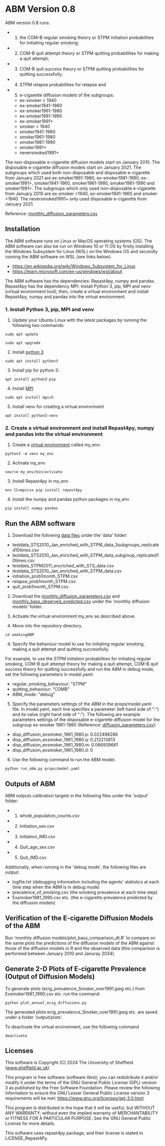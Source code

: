 
# ABM Version 0.8

ABM version 0.8 runs:
- 1) the COM-B regular smoking theory or STPM initiation probabilities for initiating regular smoking;
- 2) COM-B quit attempt theory or STPM quitting probabilities for making a quit attempt;
- 3) COM-B quit success theory or STPM quitting probabilities for quitting successfully;
- 4) STPM relapse probabilities for relapse and
- 5) e-cigarette diffusion models of the subgroups: 
  - ex-smoker < 1940
  - ex-smoker1941-1960
  - ex-smoker1961-1980
  - ex-smoker1981-1990
  - ex-smoker1991+
  - smoker < 1940 
  - smoker1941-1960
  - smoker1961-1980
  - smoker1981-1990
  - smoker1991+
  - neversmoked1991+

The non-disposable e-cigarette diffusion models start on January 2010. The disposable e-cigarette diffusion models start on January 2021. The subgroups which used both non-disposable and disposable e-cigarette from January 2021 are ex-smoker1961-1980, ex-smoker1981-1990, ex-smoker1991+, smoker1941-1960, smoker1961-1980, smoker1981-1990 and smoker1991+. The subgroups which only used non-disposable e-cigarette from January 2010 are ex-smoker <1940, ex-smoker1941-1960 and smoker <1940. The neversmoked1991+ only used disposable e-cigarette from January 2021. 

Reference: [monthly_diffusion_parameters.csv](https://drive.google.com/drive/u/1/folders/1BL8bcnzSBpwPEKwiWj5TXH5-MRyNwOx2)

## Installation

The ABM software runs on Linux or MacOS operating systems (OS). The ABM software can also be run on Windows 10 or 11 OS by firstly installing the Windows Subsystem for Linux (WSL) on the Windows OS and secondly running the ABM software on WSL (see links below). 

- https://en.wikipedia.org/wiki/Windows_Subsystem_for_Linux
- https://learn.microsoft.com/en-us/windows/wsl/about

The ABM software has the dependencies: Repast4py, numpy and pandas. Repast4py has the dependency MPI. Install Python 3, pip, MPI and venv (virtual environment tool); then, create a virtual environment and install Repast4py, numpy and pandas into the virtual environment.

### 1. Install Python 3, pip, MPI and venv

1. Update your Ubuntu Linux with the latest packages by running the following two commands:
```
sudo apt update 
```
```
sudo apt upgrade
```
2. Install [python 3](https://www.makeuseof.com/install-python-ubuntu/) 
```
sudo apt install python3
```
3.	Install pip for python 3:
```  
apt install python3-pip
```
4.	Install [MPI](https://repast.github.io/repast4py.site/guide/user_guide.html)
```
sudo apt install mpich
```
5.	Install venv for creating a virtual environment
```
apt install python3-venv
```
### 2. Create a virtual environment and install Repast4py, numpy and pandas into the virtual environment
1. Create a [virtual environment](https://linuxopsys.com/topics/create-python-virtual-environment-on-ubuntu) called my_env: 
```
python3 -m venv my_env
```
2.	Activate my_env
```  
source my_env/bin/activate
```
3. Install Repast4py in my_env
```
env CC=mpicxx pip install repast4py
```
4. Install the numpy and pandas python packages in my_env
```
pip install numpy pandas
```
## Run the ABM software
1. Download the following [data files](https://drive.google.com/drive/u/1/folders/1HVtjLumfBiwaYsj0k9p_YA8DKIror6Jx) under the 'data' folder:

- testdata_STS2010_Jan_enriched_with_STPM_data_3subgroups_replicated10times.csv
- testdata_STS2010_Jan_enriched_with_STPM_data_subgroup_replicated10times.csv
- testdata_STPM2011_encriched_with_STS_data.csv
- testdata_STS2010_Jan_enriched_with_STPM_data.csv
- initiation_prob1month_STPM.csv
- relapse_prob1month_STPM.csv
- quit_prob1month_STPM.csv

2. Download the [monthly_diffusion_parameters.csv](https://drive.google.com/drive/u/1/folders/1BL8bcnzSBpwPEKwiWj5TXH5-MRyNwOx2) and [monthly_bass_observed_predicted.csv](https://drive.google.com/drive/u/1/folders/1BL8bcnzSBpwPEKwiWj5TXH5-MRyNwOx2) under the 'monthly diffusion models' folder.

3. Activate the virtual environment my_env as described above.

4. Move into the repository directory.

```
cd smokingABM
```

4. Specify the behaviour model to use for initiating regular smoking, making a quit attempt and quitting successfully.

For example, to use the STPM initiation probabilities for initiating regular smoking, COM-B quit attempt theory for making a quit attempt, COM-B quit success theory for quitting successfully and run the ABM in debug mode, set the following parameters in model.yaml: 

- regular_smoking_behaviour: "STPM"
- quitting_behaviour: "COMB"
- ABM_mode: "debug"

5. Specify the parameters settings of the ABM in the props/model.yaml file. In model.yaml, each line specifies a parameter (left hand side of ":") and its value (right hand side of ":"). The following are example parameters settings of the disposable e-cigarette diffusion model for the subgroup ex-smoker 1961-1980 (Reference: [diffusion_parameters.csv](https://drive.google.com/file/d/1oZKEOfHmTnquZi_8lStQP7RuIGoLA_2Z/view)):

- disp_diffusion_exsmoker_1961_1980.p: 0.022498286
- disp_diffusion_exsmoker_1961_1980.q: 0.212213813
- disp_diffusion_exsmoker_1961_1980.m: 0.066939661
- disp_diffusion_exsmoker_1961_1980.d: 0

6. Use the following command to run the ABM model.

```
python run_abm.py props/model.yaml
```

## Outputs of ABM

ABM outputs calibration targets in the following files under the 'output' folder:
- 1) whole_population_counts.csv
- 2) Initiation_sex.csv
- 3) Initiation_IMD.csv
- 4) Quit_age_sex.csv
- 5) Quit_IMD.csv

Additionally, when running in the 'debug mode', the following files are output:

- logfile.txt (debugging information including the agents' statistics at each time step when the ABM is in debug mode)
- prevalence_of_smoking.csv (the smoking prevalence at each time step)
- Exsmoker1981_1990.csv etc. (the e-cigarette prevalence predicted by the diffusion models)

## Verification of the E-cigarette Diffusion Models of the ABM

Run 'monthly diffusion models/plot_bass_comparison_dt.R' to compare on the same plots the predictions of the diffusion models of the ABM against those of the diffusion models in R and the observed data (this comparison is performed between January 2010 and Januray 2034). 

## Generate 2-D Plots of E-cigarette Prevalence (Output of Diffusion Models)

To generate plots (ecig_prevalence_Smoker_over1991.jpeg etc.) from Exsmoker1981_1990.csv etc. run the command:
```
python plot_annual_ecig_diffusions.py
```
The generated plots ecig_prevalence_Smoker_over1991.jpeg etc. are saved under a folder 'output/plots'.

To deactivate the virtual environment, use the following command 
```
deactivate
```
## Licenses

This software is Copyright (C) 2024 The University of Sheffield (www.sheffield.ac.uk)

This program is free software (software libre); you can redistribute it and/or modify it under
the terms of the GNU General Public License (GPL) version 3 as published by the Free Software
Foundation. Please review the following information to ensure the GNU Lesser General Public
License version 3 requirements will be met: https://www.gnu.org/licenses/gpl-3.0.html.

This program is distributed in the hope that it will be useful, but WITHOUT ANY WARRANTY;
without even the implied warranty of MERCHANTABILITY or FITNESS FOR A PARTICULAR PURPOSE.
See the GNU General Public License for more details.

This software uses repast4py package, and their license is stated in LICENSE_Repast4Py.
